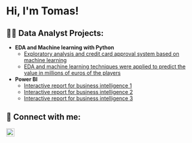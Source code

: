 <h1>Hi, I'm Tomas!</h1>

<h2>👨‍💻 Data Analyst Projects:</h2>

- <b>EDA and Machine learning with Python</b>
  - [Exploratory analysis and credit card approval system based on machine learning](https://github.com/tomsierra77/Credit_card_project)
  - [EDA and machine learning techniques were applied to predict the value in millions of euros of the players](https://github.com/tomsierra77/Fifa_21_project) 
- <b>Power BI</b>
  - [Interactive report for business intelligence 1](https://github.com/tomsierra77/Adventure_report_power_BI)
  - [Interactive report for business intelligence 2](https://github.com/tomsierra77/Pizza_report_Power_BI)
  - [Interactive report for business intelligence 3](https://github.com/tomsierra77/Call_center_project/)

<h2> 🤳 Connect with me:</h2>

[<img align="left" alt="Tomas Sierra | LinkedIn" width="22px" src="https://cdn.jsdelivr.net/npm/simple-icons@v3/icons/linkedin.svg" />][linkedin]

[linkedin]: https://www.linkedin.com/in/tomas-sierra-data-analyst/

